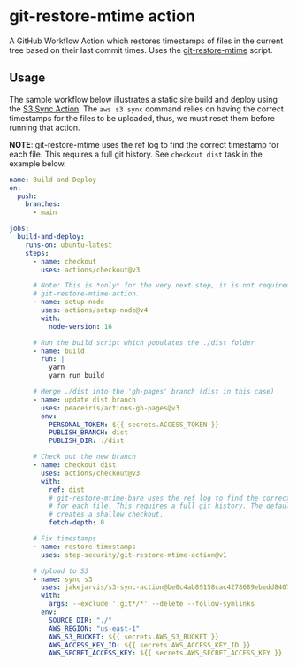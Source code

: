 # git-restore-mtime action

A GitHub Workflow Action which restores timestamps of files in the current tree based on their last commit times. Uses the [git-restore-mtime](https://github.com/MestreLion/git-tools) script.

## Usage

The sample workflow below illustrates a static site build and deploy using the
[S3 Sync Action](https://github.com/jakejarvis/s3-sync-action). The `aws s3 sync` command relies on having the
correct timestamps for the files to be uploaded, thus, we must reset them before
running that action.

**NOTE**: git-restore-mtime uses the ref log to find the correct timestamp
for each file. This requires a full git history. See `checkout dist` task in
the example below.

```yaml
name: Build and Deploy
on:
  push:
    branches:
      - main

jobs:
  build-and-deploy:
    runs-on: ubuntu-latest
    steps:
      - name: checkout
        uses: actions/checkout@v3

      # Note: This is *only* for the very next step, it is not required by
      # git-restore-mtime-action.
      - name: setup node
        uses: actions/setup-node@v4
        with:
          node-version: 16

      # Run the build script which populates the ./dist folder
      - name: build
        run: |
          yarn
          yarn run build

      # Merge ./dist into the 'gh-pages' branch (dist in this case)
      - name: update dist branch
        uses: peaceiris/actions-gh-pages@v3
        env:
          PERSONAL_TOKEN: ${{ secrets.ACCESS_TOKEN }}
          PUBLISH_BRANCH: dist
          PUBLISH_DIR: ./dist

      # Check out the new branch
      - name: checkout dist
        uses: actions/checkout@v3
        with:
          ref: dist
          # git-restore-mtime-bare uses the ref log to find the correct timestamp
          # for each file. This requires a full git history. The default value (1)
          # creates a shallow checkout.
          fetch-depth: 0

      # Fix timestamps
      - name: restore timestamps
        uses: step-security/git-restore-mtime-action@v1

      # Upload to S3
      - name: sync s3
        uses: jakejarvis/s3-sync-action@be0c4ab89158cac4278689ebedd8407dd5f35a83
        with:
          args: --exclude '.git*/*' --delete --follow-symlinks
        env:
          SOURCE_DIR: "./"
          AWS_REGION: "us-east-1"
          AWS_S3_BUCKET: ${{ secrets.AWS_S3_BUCKET }}
          AWS_ACCESS_KEY_ID: ${{ secrets.AWS_ACCESS_KEY_ID }}
          AWS_SECRET_ACCESS_KEY: ${{ secrets.AWS_SECRET_ACCESS_KEY }}
```
